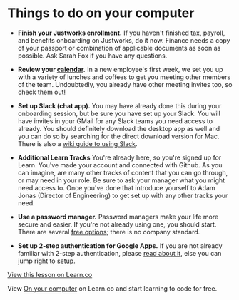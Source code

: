 # Things to do on your computer

- **Finish your Justworks enrollment.** If you haven't finished tax, payroll, and benefits onboarding on Justworks, do it now. Finance needs a copy of your passport or combination of applicable documents as soon as possible. Ask Sarah Fox if you have any questions.


- **Review your [calendar](https://www.google.com/calendar).** In a new employee's first week, we set you up with a variety of lunches and coffees to get you meeting other members of the team. Undoubtedly, you already have other meeting invites too, so check them out!


- **Set up Slack (chat app).** You may have already done this during your onboarding session, but be sure you have set up your Slack. You will have invites in your GMail for any Slack teams you need access to already. You should definitely download the desktop app as well and you can do so by searching for the direct download version for Mac. There is also a [wiki guide to using Slack](https://flatiron.atlassian.net/wiki/display/ER/Common+tools).


- **Additional Learn Tracks** You're already here, so you're signed up for Learn. You've made your account and connected with Github. As you can imagine, are many other tracks of content that you can go through, or may need in your role. Be sure to ask your manager what you might need access to. Once you've done that introduce yourself to Adam Jonas (Director of Engineering) to get set up with any other tracks your need.


- **Use a password manager.** Password managers make your life more secure and easier. If you're not already using one, you should start. There are several [free options](http://www.pcmag.com/article2/0,2817,2475964,00.asp); there is no company standard.


- **Set up 2-step authentication for Google Apps.** If you are not already familiar with 2-step authentication, please [read about it](https://www.google.com/landing/2step/), else you can jump right to [setup](https://accounts.google.com/SmsAuthConfig).





<a href='https://learn.co/lessons/staff-onboarding-tasks-computer' data-visibility='hidden'>View this lesson on Learn.co</a>

<p class='util--hide'>View <a href='https://learn.co/lessons/staff-onboarding-tasks-computer'>On your computer</a> on Learn.co and start learning to code for free.</p>
